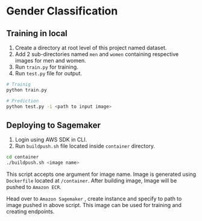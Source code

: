 # Gender Classification

## Training in local
1. Create a directory at root level of this project named dataset.
2. Add 2 sub-directories named `men` and `women` containing respective images for men and women.
3. Run `train.py` for training.
4. Run `test.py` file for output.
```bash
# Trainig
python train.py

# Prediction
python test.py -i <path to input image>
```

## Deploying to Sagemaker
1. Login using AWS SDK in CLI.
2. Run `buildpush.sh` file located inside `container` directory.
```bash
cd container
./buildpush.sh <image name>
```
This script accepts one argument for image name. Image is generated using `Dockerfile` located at `/container`. After building image, Image will be pushed to `Amazon ECR`.

Head over to `Amazon Sagemaker` , create instance and specify to path to image pushed in above script. This image can be used for training and creating endpoints.
